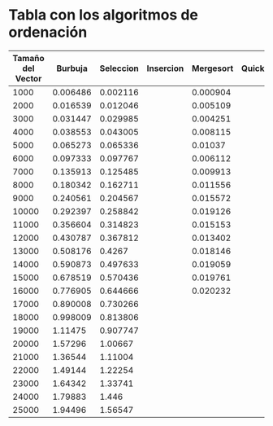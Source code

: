 # Tabla con los algoritmos de ordenación

| Tamaño del Vector | Burbuja | Seleccion | Insercion | Mergesort | Quicksort |
|-------------------|---------|-----------|-----------|-----------|-----------|
|1000|0.006486|0.002116||0.000904|
|2000|0.016539|0.012046||0.005109|
|3000|0.031447|0.029985||0.004251|
|4000|0.038553|0.043005||0.008115|
|5000|0.065273|0.065336||0.01037|
|6000|0.097333|0.097767||0.006112|
|7000|0.135913|0.125485||0.009913|
|8000|0.180342|0.162711||0.011556|
|9000|0.240561|0.204567||0.015572|
|10000|0.292397|0.258842||0.019126|
|11000|0.356604|0.314823||0.015153|
|12000|0.430787|0.367812||0.013402|
|13000|0.508176|0.4267||0.018146|
|14000|0.590873|0.497633||0.019059|
|15000|0.678519|0.570436||0.019761|
|16000|0.776905|0.644666||0.020232|
|17000|0.890008|0.730266|||
|18000|0.998009|0.813806|||
|19000|1.11475|0.907747|||
|20000|1.57296|1.00667|||
|21000|1.36544|1.11004|||
|22000|1.49144|1.22254|||
|23000|1.64342|1.33741|||
|24000|1.79883|1.446|||
|25000|1.94496|1.56547|||
